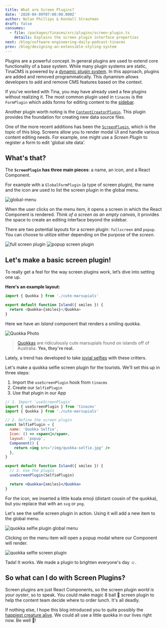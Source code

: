 ```yaml
---
title: What are Screen Plugins?
date: '2020-04-09T07:00:00.000Z'
author: Nolan Phillips & Kendall Strautman
draft: false
consumes:
  - file: /packages/tinacms/src/plugins/screen-plugin.ts
    details: Explains the screen plugin interface properties
next: /blog/software-engineering-daily-podcast-tinacms
prev: /blog/designing-an-extensible-styling-system
---
```


Plugins are a powerful concept. In general plugins are used to extend core functionality of a base system. While many plugin systems are static, TinaCMS is powered by a [dynamic plugin system](https://tinacms.org/blog/dynamic-plugin-system/). In this approach, plugins are added and removed programmatically. This dynamism allows developers to add and remove CMS features based on the context.

If you’ve worked with Tina, you may have already used a few plugins without realizing it. The most common plugin used in `tinacms` is the `FormPlugin` which adds forms for editing content to the [sidebar](https://tinacms.org/docs/concepts/sidebar).

Another plugin worth noting is the [`ContentCreatorPlugin`](/docs/plugins/content-creators). This plugin provides the foundation for creating new data source files.

One of the more recent additions has been the [`ScreenPlugin`](/docs/plugins/screens), which is the topic of this blog. Screens allow you to render modal UI and handle various content editing needs. For example, one might use a _Screen Plugin_ to register a form to edit 'global site data'.

## What's that?

The **`ScreenPlugin` has three main pieces**: a name, an icon, and a React Component.

For example with a `GlobalFormPlugin` (a type of screen plugin), the name and the icon are used to list the screen plugin in the global menu.

![global-menu](/img/tina-grande-global-form.jpg)

When the user clicks on the menu item, it opens a screen in which the React Component is rendered. _Think of a screen as an empty canvas_, it provides the space to create an editing interface beyond the sidebar.

There are two potential layouts for a screen plugin: `fullscreen` and `popup`. You can choose to utilize either depending on the purpose of the _screen_.

![full screen plugin](/img/blog/screen-plugin/fullscreen-screen-plugin.png)
![popup screen plugin](/img/blog/screen-plugin/popup-screen-plugin.png)

## Let's make a basic screen plugin!

To really get a feel for the way screen plugins work, let’s dive into setting one up.

**Here's an example layout:**

```js
import { Quokka } from './cute-marsupials'

export default function Island({ smiles }) {
  return <Quokka>{smiles}</Quokka>
}
```

Here we have an _Island_ component that renders a smiling quokka.

![Quokka Photo](/img/blog/screen-plugin/quokka.jpg)

> [Quokkas](https://www.reddit.com/r/Quokka/) are ridiculously cute marsupials found on islands off of Australia. **Yes, they're real.**

Lately, a trend has developed to take [jovial selfies](https://www.nationalgeographic.com/news/2015/3/150306-quokkas-selfies-animals-science-photography-australia/) with these critters.

Let's make a quokka selfie screen plugin for the tourists. We'll set this up in three steps:

1. Import the `useScreenPlugin` hook from `tinacms`
2. Create our `SelfiePlugin`
3. Use that plugin in our App

```jsx
// 1. Import `useScreenPlugin`
import { useScreenPlugin } from 'tinacms'
import { Quokka } from './cute-marsupials'

// 2. Define the screen plugin
const SelfiePlugin = {
  name: 'Quokka Selfie',
  Icon: () => <span>🐨</span>,
  layout: 'popup',
  Component() {
    return <img src="/img/quokka-selfie.jpg" />
  },
}

export default function Island({ smiles }) {
  // 3. Use the plugin
  useScreenPlugin(SelfiePlugin)

  return <Quokka>{smiles}</Quokka>
}
```

For the icon, we inserted a little koala emoji (distant cousin of the quokka), but you replace that with an `svg` or `png`.

Let's see the selfie screen plugin in action. Using it will add a new item to the global menu.

![quokka selfie plugin global menu](/img/blog/screen-plugin/quokka-selfie-global-menu.png)

Clicking on the menu item will open a popup modal where our Component will render.

![quokka selfie screen plugin](/img/blog/screen-plugin/quokka-selfie-plugin-full.png)

Tada! It works. We made a plugin to brighten everyone's day ☺️.

## So what can I do with Screen Plugins?

Screen plugins are just React Components, so the screen plugin _world is your oyster_, so to speak. You could make magic 8 ball 🎱 screen plugin to help the content team decide where to order lunch. It's all deadly.

If nothing else, I hope this blog introduced you to quite possibly the [happiest creature alive](https://www.reddit.com/r/Eyebleach/comments/cz30uy/the_quokka_possibly_the_happiest_animal_on_earth/). We could all use a little quokka in our lives right now. Be well 🖖!
